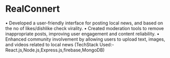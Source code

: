 # RealConnert
• Developed a user-friendly interface for posting local news, and based on the no of likes/dishlike check virality.
• Created moderation tools to remove inappropriate posts, improving user engagement and content reliability.
• Enhanced community involvement by allowing users to upload text, images, and videos related to local news
 (TechStack Used:-React.js,Node.js,Express.js,firebase,MongoDB)

